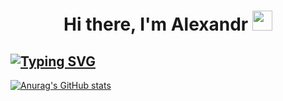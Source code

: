 <h1 align="center">Hi there, I'm Alexandr</a> 
<img src="https://github.com/blackcater/blackcater/raw/main/images/Hi.gif" height="32"/></h1>
<h2><a href="https://git.io/typing-svg"><img src="https://readme-typing-svg.herokuapp.com?font=Fira+Code&pause=1000&color=36F70D&width=435&lines=Junior+QA+Engineer+from+Russia+%3A)" alt="Typing SVG" /></a></h2>


[![Anurag's GitHub stats](https://github-readme-stats.vercel.app/api?username=anuraghazra)](https://github.com/anuraghazra/github-readme-stats)
